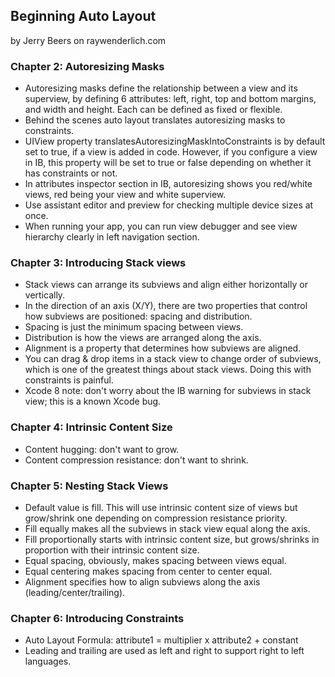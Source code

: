 ## Beginning Auto Layout

by Jerry Beers on raywenderlich.com


### Chapter 2: Autoresizing Masks
* Autoresizing masks define the relationship between a view and its superview, by defining 6 attributes: left, right, top and bottom margins, and width and height. Each can be defined as fixed or flexible.
* Behind the scenes auto layout translates autoresizing masks to constraints.
* UIView property translatesAutoresizingMaskIntoConstraints is by default set to true, if a view is added in code. However, if you configure a view in IB, this property will be set to true or false depending on whether it has constraints or not.
* In attributes inspector section in IB, autoresizing shows you red/white views, red being your view and white superview.
* Use assistant editor and preview for checking multiple device sizes at once.
* When running your app, you can run view debugger and see view hierarchy clearly in left navigation section.

### Chapter 3: Introducing Stack views
* Stack views can arrange its subviews and align either horizontally or vertically.
* In the direction of an axis (X/Y), there are two properties that control how subviews are positioned: spacing and distribution.
* Spacing is just the minimum spacing between views.
* Distribution is how the views are arranged along the axis.
* Alignment is a property that determines how subviews are aligned.
* You can drag & drop items in a stack view to change order of subviews, which is one of the greatest things about stack views. Doing this with constraints is painful.
*  Xcode 8 note: don't worry about the IB warning for subviews in stack view; this is a known Xcode bug.

### Chapter 4: Intrinsic Content Size
* Content hugging: don't want to grow.
* Content compression resistance: don't want to shrink.

### Chapter 5: Nesting Stack Views
* Default value is fill. This will use intrinsic content size of views but grow/shrink one depending on compression resistance priority.
* Fill equally makes all the subviews in stack view equal along the axis.
* Fill proportionally starts with intrinsic content size, but grows/shrinks in proportion with their intrinsic content size.
* Equal spacing, obviously, makes spacing between views equal.
* Equal centering makes spacing from center to center equal.
* Alignment specifies how to align subviews along the axis (leading/center/trailing).

### Chapter 6: Introducing Constraints
* Auto Layout Formula: attribute1 = multiplier x attribute2 + constant
* Leading and trailing are used as left and right to support right to left languages.
